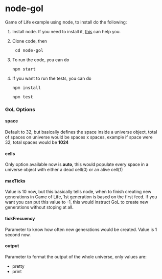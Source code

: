 node-gol
========
<p>Game of Life example using node, to install do the following:</p>
  <ol>
    <li><p>Install node. If you need to install it, <a href="https://gist.github.com/isaacs/579814">this</a> 
        can help you.</p></li>
    <li><p>Clone code, then <pre> cd node-gol </pre></p></li>
    <li><p>To run the code, you can do <pre>npm start</pre></p></li>
    <li><p>If you want to run the tests, you can do <pre>npm install</pre><pre>npm test</pre></p></li>
  </ol>
<h3>GoL Options</h3>
<h4>space</h4>
<p>Default to 32, but basically defines the space inside a universe object, total of spaces on universe would be spaces x spaces, example if space were 32, total spaces would be <strong>1024</strong></p>
<h4>cells</h4>
<p>Only option available now is <strong>auto</strong>, this would populate every space in a universe object with either a dead cell(0) or an alive cell(1)</p>
<h4>maxTicks</h4>
<p>Value is 10 now, but this basically tells node, when to finish creating new generations in Game of Life, 1st generation is based on the first feed. If you want you can put this value to -1, this would instruct GoL to create new generations without stoping at all.</p>
<h4>tickFrecuency</h4>
<p>Parameter to know how often new generations would be created. Value is 1 second now.</p>
<h4>output</h4>
<p>Parameter to format the output of the whole universe, only values are:
  <ul><li>pretty</li><li>print</li></ul></p>
